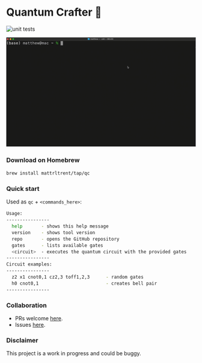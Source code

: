 # Quantum Crafter 🚀

![unit tests](https://github.com/mattrltrent/quantum_crafter/actions/workflows/unit_tests.yml/badge.svg)

![demo](demo.gif)

### Download on Homebrew

```bash
brew install mattrltrent/tap/qc
```

### Quick start

Used as `qc` + `<commands_here>`:

```bash
Usage:
----------------
  help       - shows this help message
  version    - shows tool version
  repo       - opens the GitHub repository
  gates      - lists available gates
  <circuit>  - executes the quantum circuit with the provided gates
----------------
Circuit examples:
----------------
  z2 x1 cnot0,1 cz2,3 toff1,2,3      - random gates
  h0 cnot0,1                         - creates bell pair
----------------
```

### Collaboration

- PRs welcome [here](https://github.com/mattrltrent/quantum_crafter/issues).
- Issues [here](https://github.com/mattrltrent/quantum_crafter/pulls).

### Disclaimer

This project is a work in progress and could be buggy.